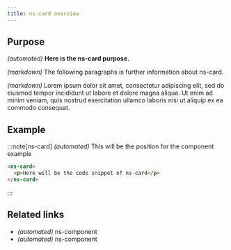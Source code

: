 ```yaml
---
title: ns-card overview
---
```


## Purpose

_(automated)_ **Here is the ns-card purpose.**

_(markdown)_ The following paragraphs is further information about ns-card.

_(markdown)_ Lorem ipsum dolor sit amet, consectetur adipiscing elit, sed do eiusmod tempor incididunt ut labore et dolore magna aliqua. Ut enim ad minim veniam, quis nostrud exercitation ullamco laboris nisi ut aliquip ex ea commodo consequat.

## Example

:::note[ns-card]
_(automated)_ This will be the position for the component example

```html
<ns-card>
  <p>Here will be the code snippet of ns-card</p>
</ns-card>
```
:::

## Related links

- _(automated)_ ns-component
- _(automated)_ ns-component
